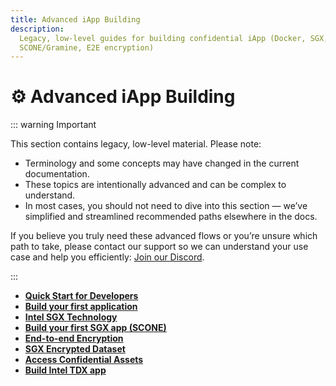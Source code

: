 ```yaml
---
title: Advanced iApp Building
description:
  Legacy, low-level guides for building confidential iApp (Docker, SGX, TDX,
  SCONE/Gramine, E2E encryption)
---
```


# ⚙️ Advanced iApp Building

::: warning Important

This section contains legacy, low-level material. Please note:

- Terminology and some concepts may have changed in the current documentation.
- These topics are intentionally advanced and can be complex to understand.
- In most cases, you should not need to dive into this section — we’ve
  simplified and streamlined recommended paths elsewhere in the docs.

If you believe you truly need these advanced flows or you’re unsure which path
to take, please contact our support so we can understand your use case and help
you efficiently: [Join our Discord](https://discord.gg/9h25DQFSCU).

:::

- **[Quick Start for Developers](./quick-start-for-developers)**
- **[Build your first application](./your-first-app)**
- **[Intel SGX Technology](/get-started/protocol/tee/intel-sgx)**
- **[Build your first SGX app (SCONE)](./create-your-first-sgx-app)**
- **[End-to-end Encryption](./end-to-end-encryption)**
- **[SGX Encrypted Dataset](./sgx-encrypted-dataset)**
- **[Access Confidential Assets](./access-confidential-assets)**
- **[Build Intel TDX app](./create-your-first-tdx-app)**
